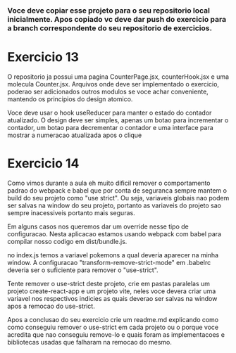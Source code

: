 ### Voce deve copiar esse projeto para o seu repositorio local inicialmente. Apos copiado vc deve dar push do exercicio para a branch correspondente do seu repositorio de exercicios.

# Exercicio 13

O repositorio ja possui uma pagina CounterPage.jsx, counterHook.jsx e uma molecula Counter.jsx. Arquivos onde deve ser implementado o exercicio, poderao ser adicionados outros modulos se voce achar conveniente, mantendo os principios do design atomico.

Voce deve usar o hook useReducer para manter o estado do contador atualizado. O design deve ser simples, apenas um botao para incrementar o contador, um botao para decrementar o contador e uma interface para mostrar a numeracao atualizada apos o clique


# Exercicio 14

Como vimos durante a aula eh muito dificil remover o comportamento padrao do webpack e babel que por conta de seguranca sempre mantem o build do seu projeto como "use strict". Ou seja, variaveis globais nao podem ser salvas na window do seu projeto, portanto as variaveis do projeto sao sempre inacessiveis portanto mais seguras.

Em alguns casos nos queremos dar um override nesse tipo de configuracao. Nesta aplicacao estamos usando webpack com babel para compilar nosso codigo em dist/bundle.js.

no index.js temos a variavel pokemons a qual deveria aparecer na minha window. A configuracao "transform-remove-strict-mode" em .babelrc deveria ser o suficiente para remover o "use-strict".

Tente remover o use-strict deste projeto, crie em pastas paralelas um projeto create-react-app e um projeto vite, neles voce devera criar uma variavel nos respectivos indicies as quais deverao ser salvas na window apos a remocao do use-strict. 


Apos a conclusao do seu exercicio crie um readme.md explicando como como conseguiu remover o use-strict em cada projeto ou o porque voce acredita que nao conseguiu remove-lo e quais foram as implementacoes e bibliotecas usadas que falharam na remocao do mesmo.